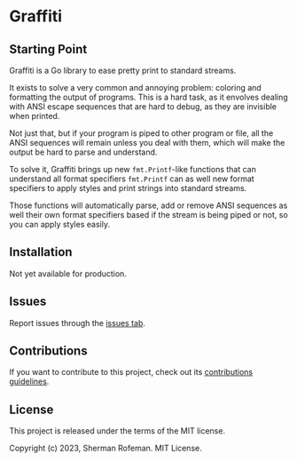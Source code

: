 <h1>Graffiti</h1>
	<h2>Starting Point</h2>
		<p>Graffiti is a Go library to ease pretty print to standard streams.</p>
		<p>It exists to solve a very common and annoying problem: coloring and formatting the output of programs. This is a hard task, as it envolves dealing with ANSI escape sequences that are hard to debug, as they are invisible when printed.</p>
		<p>Not just that, but if your program is piped to other program or file, all the ANSI sequences will remain unless you deal with them, which will make the output be hard to parse and understand.</p>
		<p>To solve it, Graffiti brings up new <code>fmt.Printf</code>-like functions that can understand all format specifiers <code>fmt.Printf</code> can as well new format specifiers to apply styles and print strings into standard streams.</p>
		<p>Those functions will automatically parse, add or remove ANSI sequences as well their own format specifiers based if the stream is being piped or not, so you can apply styles easily.</p>
	<h2>Installation</h2>
		<p>Not yet available for production.</p>
	<h2>Issues</h2>
		<p>Report issues through the <a href="https://github.com/skippyr/issues">issues tab</a>.</p>
	<h2>Contributions</h2>
		<p>If you want to contribute to this project, check out its <a href="https://skippyr.github.io/materials/pages/contributions_guidelines.html">contributions guidelines</a>.</p>
	<h2>License</h2>
		<p>This project is released under the terms of the MIT license.</p>
		<p>Copyright (c) 2023, Sherman Rofeman. MIT License.</p>
